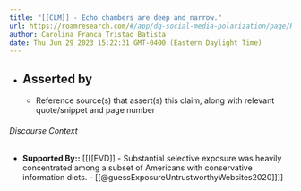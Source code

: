 ```yaml
---
title: "[[CLM]] - Echo chambers are deep and narrow."
url: https://roamresearch.com/#/app/dg-social-media-polarization/page/H2Oig4UIN
author: Carolina Franca Tristao Batista
date: Thu Jun 29 2023 15:22:31 GMT-0400 (Eastern Daylight Time)
---
```


- ## Asserted by
    - Reference source(s) that assert(s) this claim, along with relevant quote/snippet and page number

###### Discourse Context

- **Supported By::** [[[[EVD]] - Substantial selective exposure was heavily concentrated among a subset of Americans with conservative information diets. - [[@guessExposureUntrustworthyWebsites2020]]]]
